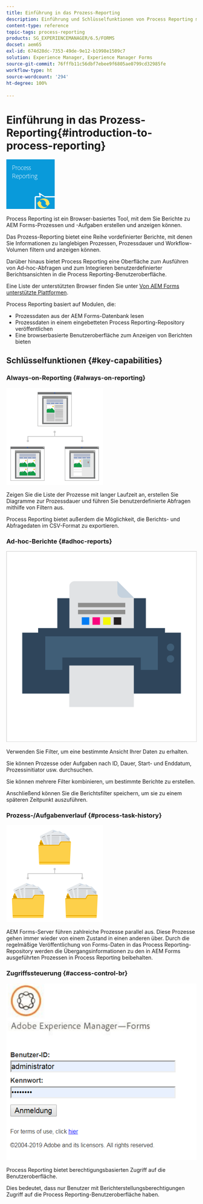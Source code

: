 ```yaml
---
title: Einführung in das Prozess-Reporting
description: Einführung und Schlüsselfunktionen von Process Reporting mit AEM Forms auf JEE
content-type: reference
topic-tags: process-reporting
products: SG_EXPERIENCEMANAGER/6.5/FORMS
docset: aem65
exl-id: 674d28dc-7353-49de-9e12-b1998e1509c7
solution: Experience Manager, Experience Manager Forms
source-git-commit: 76fffb11c56dbf7ebee9f6805ae0799cd32985fe
workflow-type: ht
source-wordcount: '294'
ht-degree: 100%

---
```


# Einführung in das Prozess-Reporting{#introduction-to-process-reporting}

![process-reporting](assets/process-reporting.png)

Process Reporting ist ein Browser-basiertes Tool, mit dem Sie Berichte zu AEM Forms-Prozessen und -Aufgaben erstellen und anzeigen können.

Das Prozess-Reporting bietet eine Reihe vordefinierter Berichte, mit denen Sie Informationen zu langlebigen Prozessen, Prozessdauer und Workflow-Volumen filtern und anzeigen können.

Darüber hinaus bietet Process Reporting eine Oberfläche zum Ausführen von Ad-hoc-Abfragen und zum Integrieren benutzerdefinierter Berichtsansichten in die Process Reporting-Benutzeroberfläche.

Eine Liste der unterstützten Browser finden Sie unter [Von AEM Forms unterstützte Plattformen](/help/forms/using/aem-forms-jee-supported-platforms.md).

Process Reporting basiert auf Modulen, die:

* Prozessdaten aus der AEM Forms-Datenbank lesen
* Prozessdaten in einem eingebetteten Process Reporting-Repository veröffentlichen
* Eine browserbasierte Benutzeroberfläche zum Anzeigen von Berichten bieten

## Schlüsselfunktionen {#key-capabilities}

### Always-on-Reporting {#always-on-reporting}

![site-management](assets/site-management.png)

Zeigen Sie die Liste der Prozesse mit langer Laufzeit an, erstellen Sie Diagramme zur Prozessdauer und führen Sie benutzerdefinierte Abfragen mithilfe von Filtern aus.

Process Reporting bietet außerdem die Möglichkeit, die Berichts- und Abfragedaten im CSV-Format zu exportieren.

### Ad-hoc-Berichte {#adhoc-reports}

![print-&amp;-colour](assets/print-&-colour.png)

Verwenden Sie Filter, um eine bestimmte Ansicht Ihrer Daten zu erhalten.

Sie können Prozesse oder Aufgaben nach ID, Dauer, Start- und Enddatum, Prozessinitiator usw. durchsuchen.

Sie können mehrere Filter kombinieren, um bestimmte Berichte zu erstellen.

Anschließend können Sie die Berichtsfilter speichern, um sie zu einem späteren Zeitpunkt auszuführen.

### Prozess-/Aufgabenverlauf {#process-task-history}

![file-management](assets/file-management.png)

AEM Forms-Server führen zahlreiche Prozesse parallel aus. Diese Prozesse gehen immer wieder von einem Zustand in einen anderen über. Durch die regelmäßige Veröffentlichung von Forms-Daten in das Process Reporting-Repository werden die Übergangsinformationen zu den in AEM Forms ausgeführten Prozessen in Process Reporting beibehalten.

### Zugriffssteuerung {#access-control-br}

![untitled](assets/untitled.png)

Process Reporting bietet berechtigungsbasierten Zugriff auf die Benutzeroberfläche.

Dies bedeutet, dass nur Benutzer mit Berichterstellungsberechtigungen Zugriff auf die Process Reporting-Benutzeroberfläche haben.
